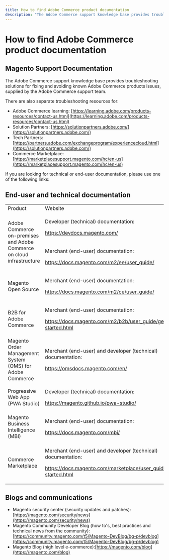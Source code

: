 ```yaml
---
title: How to find Adobe Commerce product documentation
description: "The Adobe Commerce support knowledge base provides troubleshooting solutions for fixing and avoiding known Adobe Commerce products issues, supplied by the Adobe Commerce support team."
---
```


# How to find Adobe Commerce product documentation

## Magento Support Documentation

The Adobe Commerce support knowledge base provides troubleshooting solutions for fixing and avoiding known Adobe Commerce products issues, supplied by the Adobe Commerce support team.

There are also separate troubleshooting resources for:

* Adobe Commerce learning: [https://learning.adobe.com/products-resources/contact-us.html](https://learning.adobe.com/products-resources/contact-us.html)
* Solution Partners: [https://solutionpartners.adobe.com/](https://solutionpartners.adobe.com/)
* Tech Partners: [https://partners.adobe.com/exchangeprogram/experiencecloud.html](https://solutionpartners.adobe.com/)
* Commerce Marketplace: [https://marketplacesupport.magento.com/hc/en-us](https://marketplacesupport.magento.com/hc/en-us)

If you are looking for technical or end-user documentation, please use one of the following links:

## End-user and technical documentation

<table>
<tbody>
<tr>
<td>Product</td>
<td>Website</td>
</tr>
<tr>
<td rowspan="2">Adobe Commerce on-premises and
Adobe Commerce on cloud infrastructure</td>
<td>
<p>Developer (technical) documentation:</p>
<p><a href="https://devdocs.magento.com">https://devdocs.magento.com/</a></p>
</td>
</tr>
<tr>
<td>
<p>Merchant (end-user) documentation:</p>
<p><a href="https://docs.magento.com/m2/ee/user_guide/">https://docs.magento.com/m2/ee/user_guide/</a></p>
</td>
</tr>
<tr>
<td>
<p>Magento Open Source</p>
<p> </p>
</td>
<td>
<p>Merchant (end-user) documentation:</p>
<p><a href="https://docs.magento.com/m2/ce/user_guide/">https://docs.magento.com/m2/ce/user_guide/</a></p>
</td>
</tr>
<tr>
<td>
<p>B2B for Adobe Commerce</p>
<p> </p>
</td>
<td>
<p>Merchant (end-user) documentation:</p>
<p><a href="https://docs.magento.com/m2/b2b/user_guide/getting-started.html">https://docs.magento.com/m2/b2b/user_guide/getting-started.html</a></p>
</td>
</tr>
<tr>
<td>Magento Order Management System (OMS) for Adobe Commerce</td>
<td>
<p>Merchant (end-user) and developer (technical) documentation:</p>
<p><a href="https://omsdocs.magento.com/en/">https://omsdocs.magento.com/en/</a></p>
</td>
</tr>
<tr>
<td>Progressive Web App (PWA Studio)</td>
<td>
<p>Developer (technical) documentation:</p>
<p><a href="https://magento.github.io/pwa-studio/">https://magento.github.io/pwa-studio/</a></p>
</td>
</tr>
<tr>
<td>Magento Business Intelligence (MBI)</td>
<td>
<p>Merchant (end-user) documentation:</p>
<p><a href="https://docs.magento.com/mbi/">https://docs.magento.com/mbi/</a></p>
</td>
</tr>
<tr>
<td>Commerce Marketplace</td>
<td>
<p>Merchant (end-user) and developer (technical) documentation:</p>
<p><a href="https://docs.magento.com/marketplace/user_guide/getting-started.html">https://docs.magento.com/marketplace/user_guide/getting-started.html</a></p>
</td>
</tr>
</tbody>
</table>


## Blogs and communications

* Magento security center (security updates and patches): [https://magento.com/security/news](https://magento.com/security/news)
* Magento Community Developer Blog (how to's, best practices and technical news from the community): [https://community.magento.com/t5/Magento-DevBlog/bg-p/devblog](https://community.magento.com/t5/Magento-DevBlog/bg-p/devblog)
* Magento Blog (high level e-commerce):[https://magento.com/blog](https://magento.com/blog) 

